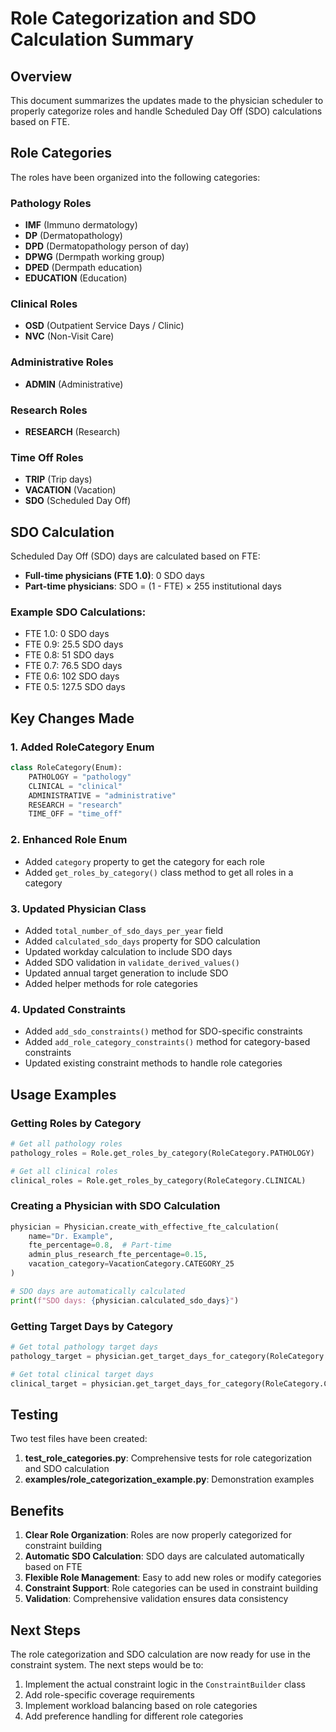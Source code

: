 # Role Categorization and SDO Calculation Summary

## Overview

This document summarizes the updates made to the physician scheduler to properly categorize roles and handle Scheduled Day Off (SDO) calculations based on FTE.

## Role Categories

The roles have been organized into the following categories:

### Pathology Roles
- **IMF** (Immuno dermatology)
- **DP** (Dermatopathology)
- **DPD** (Dermatopathology person of day)
- **DPWG** (Dermpath working group)
- **DPED** (Dermpath education)
- **EDUCATION** (Education)

### Clinical Roles
- **OSD** (Outpatient Service Days / Clinic)
- **NVC** (Non-Visit Care)

### Administrative Roles
- **ADMIN** (Administrative)

### Research Roles
- **RESEARCH** (Research)

### Time Off Roles
- **TRIP** (Trip days)
- **VACATION** (Vacation)
- **SDO** (Scheduled Day Off)

## SDO Calculation

Scheduled Day Off (SDO) days are calculated based on FTE:

- **Full-time physicians (FTE 1.0)**: 0 SDO days
- **Part-time physicians**: SDO = (1 - FTE) × 255 institutional days

### Example SDO Calculations:
- FTE 1.0: 0 SDO days
- FTE 0.9: 25.5 SDO days
- FTE 0.8: 51 SDO days
- FTE 0.7: 76.5 SDO days
- FTE 0.6: 102 SDO days
- FTE 0.5: 127.5 SDO days

## Key Changes Made

### 1. Added RoleCategory Enum
```python
class RoleCategory(Enum):
    PATHOLOGY = "pathology"
    CLINICAL = "clinical"
    ADMINISTRATIVE = "administrative"
    RESEARCH = "research"
    TIME_OFF = "time_off"
```

### 2. Enhanced Role Enum
- Added `category` property to get the category for each role
- Added `get_roles_by_category()` class method to get all roles in a category

### 3. Updated Physician Class
- Added `total_number_of_sdo_days_per_year` field
- Added `calculated_sdo_days` property for SDO calculation
- Updated workday calculation to include SDO days
- Added SDO validation in `validate_derived_values()`
- Updated annual target generation to include SDO
- Added helper methods for role categories

### 4. Updated Constraints
- Added `add_sdo_constraints()` method for SDO-specific constraints
- Added `add_role_category_constraints()` method for category-based constraints
- Updated existing constraint methods to handle role categories

## Usage Examples

### Getting Roles by Category
```python
# Get all pathology roles
pathology_roles = Role.get_roles_by_category(RoleCategory.PATHOLOGY)

# Get all clinical roles
clinical_roles = Role.get_roles_by_category(RoleCategory.CLINICAL)
```

### Creating a Physician with SDO Calculation
```python
physician = Physician.create_with_effective_fte_calculation(
    name="Dr. Example",
    fte_percentage=0.8,  # Part-time
    admin_plus_research_fte_percentage=0.15,
    vacation_category=VacationCategory.CATEGORY_25
)

# SDO days are automatically calculated
print(f"SDO days: {physician.calculated_sdo_days}")
```

### Getting Target Days by Category
```python
# Get total pathology target days
pathology_target = physician.get_target_days_for_category(RoleCategory.PATHOLOGY)

# Get total clinical target days
clinical_target = physician.get_target_days_for_category(RoleCategory.CLINICAL)
```

## Testing

Two test files have been created:

1. **test_role_categories.py**: Comprehensive tests for role categorization and SDO calculation
2. **examples/role_categorization_example.py**: Demonstration examples

## Benefits

1. **Clear Role Organization**: Roles are now properly categorized for constraint building
2. **Automatic SDO Calculation**: SDO days are calculated automatically based on FTE
3. **Flexible Role Management**: Easy to add new roles or modify categories
4. **Constraint Support**: Role categories can be used in constraint building
5. **Validation**: Comprehensive validation ensures data consistency

## Next Steps

The role categorization and SDO calculation are now ready for use in the constraint system. The next steps would be to:

1. Implement the actual constraint logic in the `ConstraintBuilder` class
2. Add role-specific coverage requirements
3. Implement workload balancing based on role categories
4. Add preference handling for different role categories 